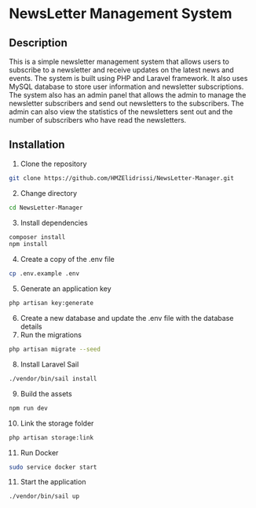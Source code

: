 # NewsLetter Management System
## Description
This is a simple newsletter management system that allows users to subscribe to a newsletter and receive updates on the latest news and events. The system is built using PHP and Laravel framework. It also uses MySQL database to store user information and newsletter subscriptions. The system also has an admin panel that allows the admin to manage the newsletter subscribers and send out newsletters to the subscribers. The admin can also view the statistics of the newsletters sent out and the number of subscribers who have read the newsletters.

## Installation
1. Clone the repository
```bash
git clone https://github.com/HMZElidrissi/NewsLetter-Manager.git
```
2. Change directory
```bash
cd NewsLetter-Manager
```
3. Install dependencies
```bash
composer install
npm install
```
4. Create a copy of the .env file
```bash
cp .env.example .env
```
5. Generate an application key
```bash
php artisan key:generate
```
6. Create a new database and update the .env file with the database details
7. Run the migrations
```bash
php artisan migrate --seed
```
8. Install Laravel Sail
```bash
./vendor/bin/sail install
```
9. Build the assets
```bash
npm run dev
```
10. Link the storage folder
```bash
php artisan storage:link
```
11. Run Docker
```bash
sudo service docker start
```
11. Start the application
```bash
./vendor/bin/sail up
```

